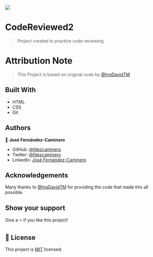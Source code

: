 ![](https://img.shields.io/badge/Microverse-blueviolet)

# CodeReviewed2

> Project created to practice code reviewing

# Attribution Note

> This Project is based on original code by [@IngDavidTM](https://github.com/IngDavidTM)

## Built With

- HTML
- CSS
- Git

## Authors

👤 **José Fernández-Caminero**

- GitHub: [@fdezcaminero](https://github.com/fdezcaminero)
- Twitter: [@fdezcaminero](https://twitter.com/fdezcaminero)
- LinkedIn: [José Fernández-Caminero](https://www.linkedin.com/in/fdezcaminero/)

## Acknowledgements

Many thanks to [@IngDavidTM](https://github.com/IngDavidTM) for providing the code that made this all possible.

## Show your support

Give a ⭐️ if you like this project!

## 📝 License

This project is [MIT](./MIT.md) licensed.
